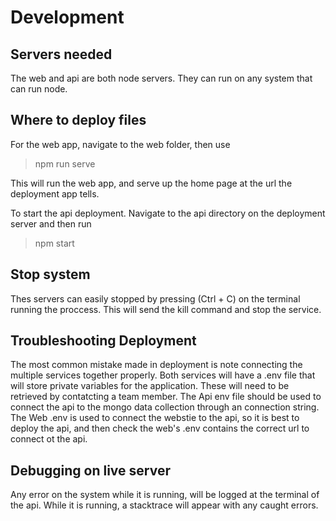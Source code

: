 # Development
## Servers needed
The web and api are both node servers. They can run on any system that can run node. 

## Where to deploy files
For the web app, navigate to the web folder, then use <br>
>npm run serve<br>

This will run the web app, and serve up the home page at the url the deployment app tells.

To start the api deployment. Navigate to the api directory on the deployment server and then run 
>npm start

## Stop system
Thes servers can easily stopped by pressing (Ctrl + C) on the terminal running the proccess. This will send the kill command and stop the service.

## Troubleshooting Deployment
The most common mistake made in deployment is note connecting the multiple services together properly. Both services will have a .env file that will store private variables for the application. These will need to be retrieved by contatcting a team member. The Api env file should be used to connect the api to the mongo data collection through an connection string. The Web .env is used to connect the webstie to the api, so it is best to deploy the api, and then check the web's .env contains the correct url to connect ot the api.

## Debugging on live server
Any error on the system while it is running, will be logged at the terminal of the api. While it is running, a stacktrace will appear with any caught errors.